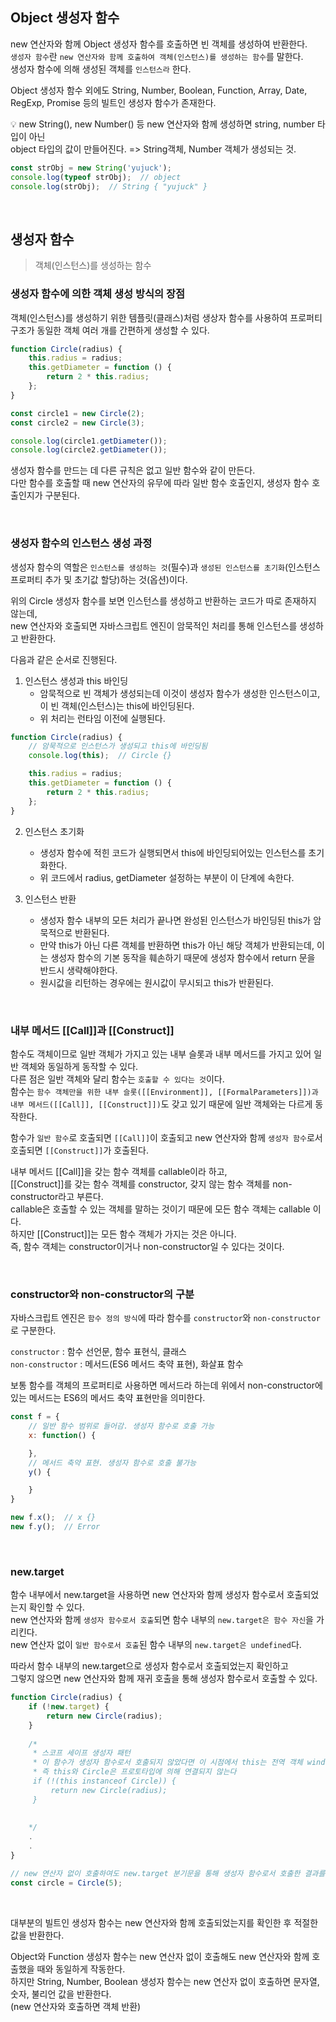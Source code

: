 ## Object 생성자 함수

new 연산자와 함께 Object 생성자 함수를 호출하면 빈 객체를 생성하여 반환한다.<br />
`생성자 함수`란 `new 연산자와 함께 호출하여 객체(인스턴스)를 생성하는 함수`를 말한다.<br />
생성자 함수에 의해 생성된 객체를 `인스턴스라` 한다.

Object 생성자 함수 외에도 String, Number, Boolean, Function, Array, Date, RegExp, Promise 등의 빌트인 생성자 함수가 존재한다.

💡 new String(), new Number() 등 new 연산자와 함께 생성하면 string, number 타입이 아닌<br />
object 타입의 값이 만들어진다.
=> String객체, Number 객체가 생성되는 것.

```jsx
const strObj = new String('yujuck');
console.log(typeof strObj);  // object
console.log(strObj);  // String { "yujuck" }
```

<br />

## 생성자 함수
> 객체(인스턴스)를 생성하는 함수

### 생성자 함수에 의한 객체 생성 방식의 장점
객체(인스턴스)를 생성하기 위한 템플릿(클래스)처럼 생상자 함수를 사용하여 프로퍼티 구조가 동일한 객체 여러 개를 간편하게 생성할 수 있다.

```jsx
function Circle(radius) {
    this.radius = radius;
    this.getDiameter = function () {
        return 2 * this.radius;
    };
}

const circle1 = new Circle(2);
const circle2 = new Circle(3);

console.log(circle1.getDiameter());
console.log(circle2.getDiameter());
```

생성자 함수를 만드는 데 다른 규칙은 없고 일반 함수와 같이 만든다.<br />
다만 함수를 호출할 때 new 연산자의 유무에 따라 일반 함수 호출인지, 생성자 함수 호출인지가 구분된다.

<br />

### 생성자 함수의 인스턴스 생성 과정
생성자 함수의 역할은 `인스턴스를 생성하는 것`(필수)과 `생성된 인스턴스를 초기화`(인스턴스 프로퍼티 추가 및 초기값 할당)하는 것(옵션)이다.<br />

위의 Circle 생성자 함수를 보면 인스턴스를 생성하고 반환하는 코드가 따로 존재하지 않는데,<br />
new 연산자와 호출되면 자바스크립트 엔진이 암묵적인 처리를 통해 인스턴스를 생성하고 반환한다.

다음과 같은 순서로 진행된다.

1. 인스턴스 생성과 this 바인딩
    - 암묵적으로 빈 객체가 생성되는데 이것이 생성자 함수가 생성한 인스턴스이고, 이 빈 객체(인스턴스)는 this에 바인딩된다.
    - 위 처리는 런타임 이전에 실행된다.
```jsx
function Circle(radius) {
    // 암묵적으로 인스턴스가 생성되고 this에 바인딩됨
    console.log(this);  // Circle {}

    this.radius = radius;
    this.getDiameter = function () {
        return 2 * this.radius;
    };
}
```

2. 인스턴스 초기화
    - 생성자 함수에 적힌 코드가 실행되면서 this에 바인딩되어있는 인스턴스를 초기화한다.
    - 위 코드에서 radius, getDiameter 설정하는 부분이 이 단계에 속한다.

3. 인스턴스 반환
    - 생성자 함수 내부의 모든 처리가 끝나면 완성된 인스턴스가 바인딩된 this가 암묵적으로 반환된다.
    - 만약 this가 아닌 다른 객체를 반환하면 this가 아닌 해당 객체가 반환되는데, 이는 생성자 함수의 기본 동작을 훼손하기 때문에 생성자 함수에서 return 문을 반드시 생략해야한다.
    - 원시값을 리턴하는 경우에는 원시값이 무시되고 this가 반환된다.

<br />

### 내부 메서드 [[Call]]과 [[Construct]]
함수도 객체이므로 일반 객체가 가지고 있는 내부 슬롯과 내부 메서드를 가지고 있어 일반 객체와 동일하게 동작할 수 있다.<br />
다른 점은 일반 객체와 달리 함수는 `호출할 수 있다는 것`이다.<br />
함수는 `함수 객체만을 위한 내부 슬롯([[Environment]], [[FormalParameters]])과 내부 메서드([[Call]], [[Construct]])`도 갖고 있기 때문에 일반 객체와는 다르게 동작한다.

함수가 `일반 함수`로 호출되면 `[[Call]]`이 호출되고 new 연산자와 함께 `생성자 함수`로서 호출되면 `[[Construct]]`가 호출된다.<br />

내부 메서드 [[Call]]을 갖는 함수 객체를 callable이라 하고,<br />
[[Construct]]를 갖는 함수 객체를 constructor, 갖지 않는 함수 객체를 non-constructor라고 부른다.<br />
callable은 호출할 수 있는 객체를 말하는 것이기 때문에 모든 함수 객체는 callable 이다.<br />
하지만 [[Construct]]는 모든 함수 객체가 가지는 것은 아니다.<br />
즉, 함수 객체는 constructor이거나 non-constructor일 수 있다는 것이다.

<br />

### constructor와 non-constructor의 구분
자바스크립트 엔진은 `함수 정의 방식`에 따라 함수를 `constructor`와 `non-constructor`로 구분한다.

`constructor` : 함수 선언문, 함수 표현식, 클래스<br />
`non-constructor` : 메서드(ES6 메서드 축약 표현), 화살표 함수

보통 함수를 객체의 프로퍼티로 사용하면 메서드라 하는데 위에서 non-constructor에 있는 메서드는 ES6의 메서드 축약 표현만을 의미한다.

```jsx
const f = {
    // 일반 함수 범위로 들어감. 생성자 함수로 호출 가능
    x: function() {

    },
    // 메서드 축약 표현. 생성자 함수로 호출 불가능
    y() {

    }
}

new f.x();  // x {}
new f.y();  // Error
```

<br />

### new.target

함수 내부에서 new.target을 사용하면 new 연산자와 함께 생성자 함수로서 호출되었는지 확인할 수 있다.<br />
new 연산자와 함께 `생성자 함수로서 호출`되면 함수 내부의 `new.target은 함수 자신`을 가리킨다.<br />
new 연산자 없이 `일반 함수로서 호출`된 함수 내부의 `new.target은 undefined`다.

따라서 함수 내부의 new.target으로 생성자 함수로서 호출되었는지 확인하고<br />
그렇지 않으면 new 연산자와 함께 재귀 호출을 통해 생성자 함수로서 호출할 수 있다.

```jsx
function Circle(radius) {
    if (!new.target) {
        return new Circle(radius);
    }
    
    /*
     * 스코프 세이프 생성자 패턴 
     * 이 함수가 생성자 함수로서 호출되지 않았다면 이 시점에서 this는 전역 객체 window를 가리킴
     * 즉 this와 Circle은 프로토타입에 의해 연결되지 않는다
     if (!(this instanceof Circle)) {
         return new Circle(radius);
     } 
     
      
    */
    .
    .
}

// new 연산자 없이 호출하여도 new.target 분기문을 통해 생성자 함수로서 호출한 결과를 얻음
const circle = Circle(5);
```

<br />

대부분의 빌트인 생성자 함수는 new 연산자와 함께 호출되었는지를 확인한 후 적절한 값을 반환한다.

Object와 Function 생성자 함수는 new 연산자 없이 호출해도 new 연산자와 함께 호출했을 때와 동일하게 작동한다.<br />
하지만 String, Number, Boolean 생성자 함수는 new 연산자 없이 호출하면 문자열, 숫자, 불리언 값을 반환한다.<br />
(new 연산자와 호출하면 객체 반환)